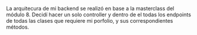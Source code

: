 La arquitecura de mi backend se realizó en base a la masterclass del módulo 8.
Decidí hacer un solo controller y dentro de el todas los endpoints de todas las clases que requiere mi porfolio, y sus correspondientes métodos.

